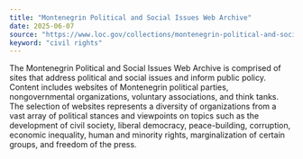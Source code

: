 ```yaml
---
title: "Montenegrin Political and Social Issues Web Archive"
date: 2025-06-07
source: "https://www.loc.gov/collections/montenegrin-political-and-social-issues-web-archive/about-this-collection/"
keyword: "civil rights"
---
```


The Montenegrin Political and Social Issues Web Archive is comprised of sites that address political and social issues and inform public policy. Content includes websites of Montenegrin political parties, nongovernmental organizations, voluntary associations, and think tanks. The selection of websites represents a diversity of organizations from a vast array of political stances and viewpoints on topics such as the development of civil society, liberal democracy, peace-building, corruption, economic inequality, human and minority rights, marginalization of certain groups, and freedom of the press.

